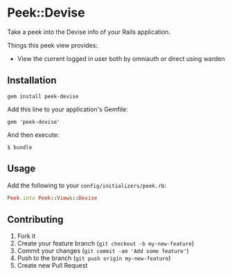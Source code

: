# Peek::Devise

Take a peek into the Devise info of your Rails application.

Things this peek view provides:

- View the current logged in user both by omniauth or direct using warden

## Installation

    gem install peek-devise
	
Add this line to your application's Gemfile:

    gem 'peek-devise'

And then execute:

    $ bundle


## Usage

Add the following to your `config/initializers/peek.rb`:

```ruby
Peek.into Peek::Views::Devise
```

## Contributing

1. Fork it
2. Create your feature branch (`git checkout -b my-new-feature`)
3. Commit your changes (`git commit -am 'Add some feature'`)
4. Push to the branch (`git push origin my-new-feature`)
5. Create new Pull Request
